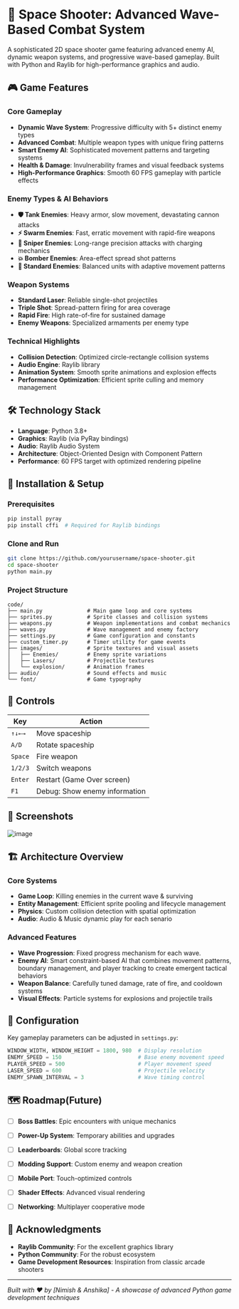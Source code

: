# 🚀 Space Shooter: Advanced Wave-Based Combat System

A sophisticated 2D space shooter game featuring advanced enemy AI, dynamic weapon systems, and progressive wave-based gameplay. Built with Python and Raylib for high-performance graphics and audio.

## 🎮 Game Features

### Core Gameplay
- **Dynamic Wave System**: Progressive difficulty with 5+ distinct enemy types
- **Advanced Combat**: Multiple weapon types with unique firing patterns
- **Smart Enemy AI**: Sophisticated movement patterns and targeting systems
- **Health & Damage**: Invulnerability frames and visual feedback systems
- **High-Performance Graphics**: Smooth 60 FPS gameplay with particle effects

### Enemy Types & AI Behaviors
- **🛡️ Tank Enemies**: Heavy armor, slow movement, devastating cannon attacks
- **⚡ Swarm Enemies**: Fast, erratic movement with rapid-fire weapons
- **🎯 Sniper Enemies**: Long-range precision attacks with charging mechanics
- **💥 Bomber Enemies**: Area-effect spread shot patterns
- **🤖 Standard Enemies**: Balanced units with adaptive movement patterns

### Weapon Systems
- **Standard Laser**: Reliable single-shot projectiles
- **Triple Shot**: Spread-pattern firing for area coverage
- **Rapid Fire**: High rate-of-fire for sustained damage
- **Enemy Weapons**: Specialized armaments per enemy type

### Technical Highlights
- **Collision Detection**: Optimized circle-rectangle collision systems
- **Audio Engine**: Raylib library
- **Animation System**: Smooth sprite animations and explosion effects
- **Performance Optimization**: Efficient sprite culling and memory management

## 🛠️ Technology Stack

- **Language**: Python 3.8+
- **Graphics**: Raylib (via PyRay bindings)
- **Audio**: Raylib Audio System
- **Architecture**: Object-Oriented Design with Component Pattern
- **Performance**: 60 FPS target with optimized rendering pipeline

## 🚀 Installation & Setup

### Prerequisites
```bash
pip install pyray
pip install cffi  # Required for Raylib bindings
```

### Clone and Run
```bash
git clone https://github.com/yourusername/space-shooter.git
cd space-shooter
python main.py
```

### Project Structure
```
code/
├── main.py              # Main game loop and core systems
├── sprites.py           # Sprite classes and collision systems
├── weapons.py           # Weapon implementations and combat mechanics
├── waves.py             # Wave management and enemy factory
├── settings.py          # Game configuration and constants
├── custom_timer.py      # Timer utility for game events
├── images/              # Sprite textures and visual assets
│   ├── Enemies/         # Enemy sprite variations
│   ├── Lasers/          # Projectile textures
│   └── explosion/       # Animation frames
├── audio/               # Sound effects and music
└── font/                # Game typography
```

## 🎯 Controls

| Key | Action |
|-----|--------|
| `↑↓←→` | Move spaceship |
| `A/D` | Rotate spaceship |
| `Space` | Fire weapon |
| `1/2/3` | Switch weapons |
| `Enter` | Restart (Game Over screen) |
| `F1` | Debug: Show enemy information |

## 🎨 Screenshots

![image](https://github.com/user-attachments/assets/049cabb0-28f6-49ee-ac95-240c352115b3)


## 🏗️ Architecture Overview

### Core Systems
- **Game Loop**: Killing enemies in the current wave & surviving
- **Entity Management**: Efficient sprite pooling and lifecycle management
- **Physics**: Custom collision detection with spatial optimization
- **Audio**: Audio & Music dynamic play for each senario

### Advanced Features
- **Wave Progression**: Fixed progress mechanism for each wave.
- **Enemy AI**: Smart constraint-based AI that combines movement patterns, boundary management, and player tracking to create emergent tactical behaviors
- **Weapon Balance**: Carefully tuned damage, rate of fire, and cooldown systems
- **Visual Effects**: Particle systems for explosions and projectile trails

## 🔧 Configuration

Key gameplay parameters can be adjusted in `settings.py`:

```python
WINDOW_WIDTH, WINDOW_HEIGHT = 1800, 980  # Display resolution
ENEMY_SPEED = 150                        # Base enemy movement speed
PLAYER_SPEED = 500                       # Player movement speed
LASER_SPEED = 600                        # Projectile velocity
ENEMY_SPAWN_INTERVAL = 3                 # Wave timing control
```

## 🗺️ Roadmap(Future)

- [ ] **Boss Battles**: Epic encounters with unique mechanics
- [ ] **Power-Up System**: Temporary abilities and upgrades
- [ ] **Leaderboards**: Global score tracking
- [ ] **Modding Support**: Custom enemy and weapon creation
- [ ] **Mobile Port**: Touch-optimized controls
- [ ] **Shader Effects**: Advanced visual rendering
- [ ] **Networking**: Multiplayer cooperative mode


## 🙏 Acknowledgments

- **Raylib Community**: For the excellent graphics library
- **Python Community**: For the robust ecosystem
- **Game Development Resources**: Inspiration from classic arcade shooters

---

*Built with ❤️ by [Nimish & Anshika] - A showcase of advanced Python game development techniques*
